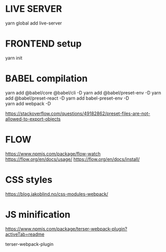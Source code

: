 # LIVE SERVER

yarn global  add live-server

# FRONTEND setup

yarn init

# BABEL compilation

yarn add @babel/core @babel/cli -D 
yarn add @babel/preset-env -D
yarn add @babel/preset-react -D
yarn add babel-preset-env -D  
yarn add webpack -D


https://stackoverflow.com/questions/49182862/preset-files-are-not-allowed-to-export-objects



# FLOW

https://www.npmjs.com/package/flow-watch
https://flow.org/en/docs/usage/
https://flow.org/en/docs/install/


# CSS styles

https://blog.jakoblind.no/css-modules-webpack/


# JS minification

https://www.npmjs.com/package/terser-webpack-plugin?activeTab=readme


terser-webpack-plugin
